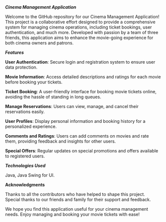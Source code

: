 **_Cinema Management Application_**

Welcome to the GitHub repository for our Cinema Management Application! This project is a collaborative effort designed to provide a comprehensive system for managing cinema operations, including ticket bookings, user authentication, and much more. Developed with passion by a team of three friends, this application aims to enhance the movie-going experience for both cinema owners and patrons.

**_Features_**

**User Authentication**: Secure login and registration system to ensure user data protection.

**Movie Information**: Access detailed descriptions and ratings for each movie before booking your tickets.

**Ticket Booking**: A user-friendly interface for booking movie tickets online, avoiding the hassle of standing in long queues.

**Manage Reservations**: Users can view, manage, and cancel their reservations easily.

**User Profiles**: Display personal information and booking history for a personalized experience.

**Comments and Ratings**: Users can add comments on movies and rate them, providing feedback and insights for other users.

**Special Offers**: Regular updates on special promotions and offers available to registered users.

**_Technologies Used_**

Java, Java Swing for UI.

**Acknowledgments**

Thanks to all the contributors who have helped to shape this project.
Special thanks to our friends and family for their support and feedback.

We hope you find this application useful for your cinema management needs. Enjoy managing and booking your movie tickets with ease!
